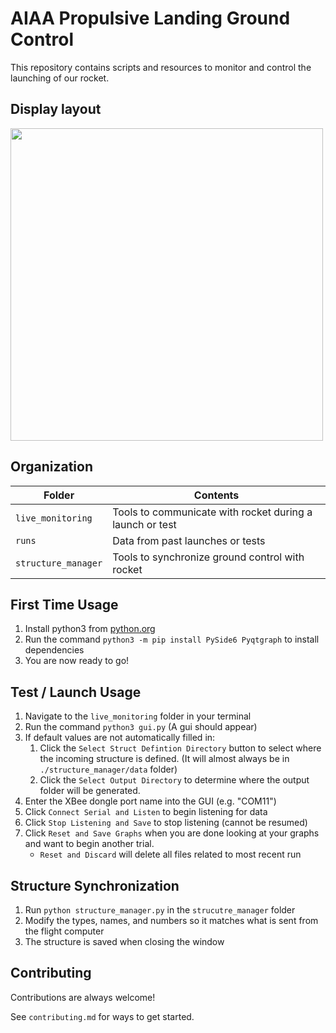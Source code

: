 

# AIAA Propulsive Landing Ground Control

This repository contains scripts and resources to monitor and control the launching of our rocket.

## Display layout

<a href="https://uconnpl.weebly.com/avionics.html">
 <img src="https://user-images.githubusercontent.com/72774655/207448314-8606bf1a-ea82-4008-ab17-d0999dbd2d63.png" height="500px">
</a>

## Organization

 
|Folder|Contents|
|--|--|
|`live_monitoring`|Tools to communicate with rocket during a launch or test|
|`runs`|Data from past launches or tests
|`structure_manager`|Tools to synchronize ground control with rocket 

## First Time Usage
 1. Install python3 from [python.org](https://www.python.org/downloads/)
 3. Run the command `python3 -m pip install PySide6 Pyqtgraph` to install dependencies
 4. You are now ready to go!

## Test / Launch Usage

 1. Navigate to the `live_monitoring` folder in your terminal
 2. Run the command `python3 gui.py` (A gui should appear)
 3. If default values are not automatically filled in:
     1. Click the `Select Struct Defintion Directory` button to select where the incoming structure is defined. (It will almost always be in `./structure_manager/data` folder)
     2. Click the `Select Output Directory` to determine where the output folder will be generated.
 4. Enter the XBee dongle port name into the GUI (e.g. "COM11")
 5. Click `Connect Serial and Listen` to begin listening for data
 6. Click `Stop Listening and Save` to stop listening (cannot be resumed)
 7. Click `Reset and Save Graphs` when you are done looking at your graphs and want to begin another trial.
     * `Reset and Discard` will delete all files related to most recent run
  
  ## Structure Synchronization
  
 1. Run `python structure_manager.py` in the `strucutre_manager` folder
 2. Modify the types, names, and numbers so it matches what is sent from the flight computer
 3. The structure is saved when closing the window

## Contributing

Contributions are always welcome!

See `contributing.md` for ways to get started.
